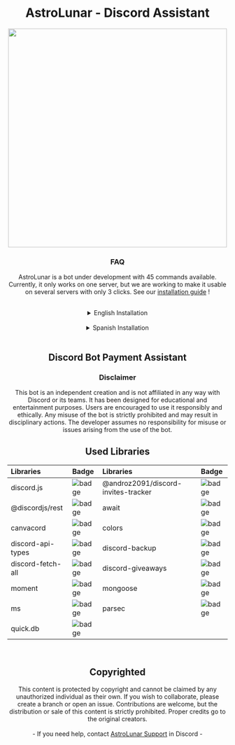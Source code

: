 <div align="center">
    <h1 align="center"> AstroLunar - Discord Assistant </h1>
    <p align='center'><img src=".github\AstroLunarBanner.gif" width=500 /></p>
    <h3 align="center"><strong> FAQ </strong></h3>
    AstroLunar is a bot under development with 45 commands available. Currently, it only works on one server, but we are working to make it usable on several servers with only 3 clicks. See our  <a href="#install"> installation guide</a> !
</div>

<a id="install"></a> 

<br>

<details>
    <summary align="center">English Installation</summary>

## Characteristics
- **Ad System:** Send ads to users directly to their direct messages.
- **Moderation Commands:** Tools to moderate the server, such as banning, expelling and warning users.
- **Emoji/emote system:** Allows you to add up to 25 emojis in a single command or user message.
- **Custom Auto Responses:** Set up automatic responses for specific words or phrases.
- **Ban words:** Delete messages that contain banned words.
- **Personalized Welcome Messages:** Greet new members with personalized messages.
- **Logging System:** Records important server events for future reference.
- **Anti Links System:** Detects and prevents the publication of unwanted links.
- **Back Up System:** Makes automatic server backups.
- **Invite Count:** Tracks and displays the count of user invitations.
- **Sweepstakes System:** Organize and manage giveaways within the server.

## Setting

- **Installation prerequisites.** You will need these in order to run the Discord bot.
    - [Node.JS](https://nodejs.org/en) 
    
    ![node.js-badge](https://img.shields.io/badge/v16.9.1-green?style=for-the-badge&logo=Node.js&label=Node.JS)

    - [Git](https://git-scm.com/downloads)

    ![git-badge](https://img.shields.io/badge/v202.42.0-orange?style=for-the-badge&logo=Git&label=Git)

    - [VSCode](https://code.visualstudio.com/download)

    ![Static Badge](https://img.shields.io/badge/last%20version-blue?style=for-the-badge&logo=visualstudiocode&label=VSCode)
- **Clone the Repository and Install Dependencies**
     - `git clone xxs4suk3/AstroLunar.git`
     - `npm install`

- **Create a new Discord Bot**
     - Create an application in ***[Discord Portal Developer](https://discord.com/developers/applications)***
     - Go to the ***Bot*** section, save the token in a notepad or wherever suits you best.
     - Activate all ***Privileged Gateway Intents*** the three ***Intents*** that are not activated, specifically:
         - [x] Presence Intent
         - [x] Server Members Intent
         - [x] Message Content Intent
     - Customize your bot description in ***General Information***

- **Set up the Bot code**
     - Put the previously saved token in `config.json`, then create or log in to [MongoDB](https://account.mongodb.com/account/login).
         - Create a new project
         - Then select ***+ Create***
         - Select the free version. *"If you have the premium, much better"* Select which region your server will be in.
         - Copy the password that appears on the next screen, also save it in a safe place, slide the screen and press: ***Finish and Close***
         - Now go to the ***Database*** section and press ***Connect***, now press ***Drivers*** and copy what you put in section 3, remember to put it in a safe place, Now close it by pressing: ***Close***.
         - Now that you have the password and the link, you will only have to change the password in the link. Search for ***`<password>`*** and enter the password you saved previously.
     - Since now the *Database* functions are already configured, you can go to the `config.json` file and put in **mongourl** the link that you saved before.
     - Configure the prefix and let's go to the next configuration.
    
     - **Now let's configure the guildconfig.json**

         - Put the ID to all the vc of the voice channels that you are going to use on your server.
         - Where you put **`Guild ID`** put the ID of your server, then put the channel where the welcome message will be placed
         - Now we have to continue in the **`Log`** section, put the channels where the logs will be.
         - Set the roles so that they are not expelled and also the channels where it is allowed to send links.
         - In the next section put the role that will not be automatically expelled-
         - If you want to activate antilinks or autokicks, then put **true**, otherwise put **false**

- **Extra Configuration**
     - **Text color in the terminal**
         - If you want to change the color you will have to go to `.\utils\slashsync.js` and then for greater ease of searching you can press **ctrl + f** and right now you can search for words. Now put **`colors`** in the search.
         - The color after **`.`** is the one you have to change. You can see all the available colors in [npm js colors](https://www.npmjs.com/package/colors).

- **Start the bot**
     - Put the command `npm start` in the terminal and the **Discord Assistant Bot** will start

</details>

<br>

<details>
    <summary align="center">Spanish Installation</summary>

## Características
- **Sistema de Anuncios:** Envía anuncios a los usuarios directamente a sus mensajes directos.
- **Comandos de moderación:** Herramientas para moderar el servidor, como banear, expulsar y advertir usuarios.
- **Sistema de emojis/emotes:** Permite agregar hasta 25 emojis en un solo comando o mensaje de usuario.
- **Auto Respuestas personalizadas:** Configura respuestas automáticas para palabras o frases específicas.
- **Banear palabras:** Elimina mensajes que contienen palabras prohibidas.
- **Mensajes de bienvenida personalizados:** Saluda a los nuevos miembros con mensajes personalizados.
- **Sistema de logs:** Registra eventos importantes del servidor para referencia futura.
- **Sistema Anti Links:** Detecta y previene la publicación de enlaces no deseados.
- **Sistema de Back Ups:** Realiza copias de seguridad automáticas del servidor.
- **Conteo de invites:** Rastrea y muestra el recuento de invitaciones de usuarios.
- **Sistema de Sorteos:** Organiza y administra sorteos dentro del servidor.

## Configuración

- **Requisitos previos de instalación.** Los necesitará para poder ejecutar el bot de Discord.
    - [Node.JS](https://nodejs.org/en) 
    
    ![node.js-badge](https://img.shields.io/badge/v16.9.1-green?style=for-the-badge&logo=Node.js&label=Node.JS)

    - [Git](https://git-scm.com/downloads)

    ![git-badge](https://img.shields.io/badge/v%202.42.0-orange?style=for-the-badge&logo=Git&label=Git)

    - [VSCode](https://code.visualstudio.com/download)

    ![Static Badge](https://img.shields.io/badge/last%20version-blue?style=for-the-badge&logo=visualstudiocode&label=VSCode)
- **Clonar el Repositorio e Instalar Dependencias**
    - `git clone xxs4suk3/AstroLunar.git`
    - `npm install`

- **Crear un nuevo Bot de Discord**
    - Crear una aplicación en ***[Discord Portal Developer](https://discord.com/developers/applications)***
    - Vaya a la sección de ***Bot***, guarda el token en un bloc de notas o en donde te vaya mejor.
    - Activa todos ***Privileged Gateway Intents*** los tres ***Intents*** que no estan activados, especificamente:
        - [x] Presence Intent
        - [x] Server Members Intent
        - [x] Message Content Intent
    - Personaliza tu la descripción de tu bot en ***General Information***

- **Configura el código del Bot**
    - Ponga el token guardado anteriormente en `config.json`, después crea o inicia sesión en [MongoDB](https://account.mongodb.com/account/login).
        - Crea un nuevo proyecto
        - Después seleccione ***+ Create***
        - Seleccion la version gratuita. *"Si tiene la premium mucho mejor"* Seleccione en que región estara su servidor.
        - Copia la contraseña y que te aparece en la siguiente pantalla también guardalo en un sitio seguro, desliza la pantalla y pulse: ***Finish and Close***
        - Ahora ve a la sección de ***Database*** y pulse ***Connect***, ahora pulse ***Drivers*** y copie lo que ponga en la sección 3, recuerda ponerlo en un lugar seguro, ahora cierra pulsando: ***Close***.
        - Ahora ya que tienes la contraseña y el enlace, solo tendras que cambiar en el enlace la contraseña. Busca ***`<password>`*** y pon la contraseña que guardastes anteriormente.
    - Ya que ahora las funciones del *Database* ya esta configurado, puedes ir al arhivo `config.json` y ponga en **mongourl** el enlace que guardastes antes.
    - Configura el prefix y vamos a por la siguiente configuración.
    
    - **Ahora vamos a configurar el guildconfig.json**

        - Ponga el ID a todos los vc de los canales de voz que vayas a usar en tu servidor.
        - Donde ponga **`Guild ID`** ponga el ID de su servidor, luego ponga el canal donde se pondra el mensaje de bienvenida
        - Ahora tenemos que seguir en la sección de **`Log`** pon los canales que va a estar los registros.
        - Ponga los roles para que no se expulse y tambien los canales donde se permite enviar links.
        - En la siguiente sección ponga el rol que no se le expulsara automaticamente-
        - Si quieres activar los antilinks o los autokicks pues ponga **true** si es lo contrario ponga **false**

- **Configuración Extra**
    - **Color del texto en la terminal**
        - Si Quieres cambiar el color tendras que ir a `.\utils\slashsync.js` y luego para mayor facilidad de busqueda puede pulsar **ctrl + f** y ahora mismo podras buscar palabras. Ahora pon **`colors`** en la busqueda.
        - El color que haya después del **`.`** es el que tienes que cambiar. Puedes ver todos los colores disponibles en [npm js colors](https://www.npmjs.com/package/colors).

- **Iniciar el bot**
    - Ponga el comando `npm start` en la terminal y asi se iniciara el **Discord Assistant Bot**
</details>

<br>

<div align="center">
    <h2 align="center"><strong> Discord Bot Payment Assistant </strong></h3>

<h3 align="center"><strong> Disclaimer </strong></h3>
This bot is an independent creation and is not affiliated in any way with Discord or its teams. It has been designed for educational and entertainment purposes. Users are encouraged to use it responsibly and ethically. Any misuse of the bot is strictly prohibited and may result in disciplinary actions. The developer assumes no responsibility for misuse or issues arising from the use of the bot.

<br>

<h2 align="center"><strong> Used Libraries </strong></h2>

| Libraries | Badge | Libraries | Badge | 
| :-------- | :------- | :-------- | :------- | 
| discord.js | ![badge](https://img.shields.io/badge/v13.5.0-0D7FC0?label=npm) | @androz2091/discord-invites-tracker | ![badge](https://img.shields.io/badge/v1.1.1-0D7FC0?label=npm) | 
| @discordjs/rest | ![badge](https://img.shields.io/badge/v1.4.0-0D7FC0?label=npm) | await | ![badge](https://img.shields.io/badge/v0.2.6-0D7FC0?label=npm) |
| canvacord | ![badge](https://img.shields.io/badge/v5.4.8-0D7FC0?label=npm) | colors | ![badge](https://img.shields.io/badge/v1.4.0-0D7FC0?label=npm) |
 | discord-api-types | ![badge](https://img.shields.io/badge/v0.37.11-0D7FC0?label=npm) | discord-backup | ![badge](https://img.shields.io/badge/v3.3.2-0D7FC0?label=npm) |
| discord-fetch-all | ![badge](https://img.shields.io/badge/v3.0.2-0D7FC0?label=npm) | discord-giveaways | ![badge](https://img.shields.io/badge/v5.0.1-0D7FC0?label=npm) |
| moment | ![badge](https://img.shields.io/badge/v2.29.4-0D7FC0?label=npm) | mongoose | ![badge](https://img.shields.io/badge/v6.6.2-0D7FC0?label=npm) |
| ms | ![badge](https://img.shields.io/badge/v3.0.0-canary.1-0D7FC0?label=npm) | parsec | ![badge](https://img.shields.io/badge/v2.0.2-0D7FC0?label=npm) | 
| quick.db | ![badge](https://img.shields.io/badge/v7.1.1-0D7FC0?label=npm) |

<br>

<h2 align="center"><strong> Copyrighted </strong></h2>
This content is protected by copyright and cannot be claimed by any unauthorized individual as their own. If you wish to collaborate, please create a branch or open an issue. Contributions are welcome, but the distribution or sale of this content is strictly prohibited. Proper credits go to the original creators.
<br>
<br>
- If you need help, contact <a href="https://discord.gg/SCAseyr6Jf">AstroLunar Support</a> in Discord -
</div>

